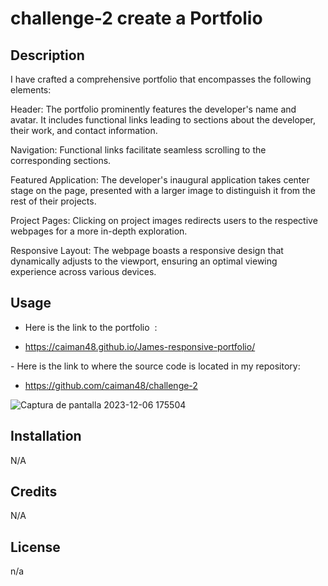 # challenge-2 create a Portfolio 

## Description

I have crafted a comprehensive portfolio that encompasses the following elements:

Header: The portfolio prominently features the developer's name and avatar. It includes functional links leading to sections about the developer, their work, and contact information.

Navigation: Functional links facilitate seamless scrolling to the corresponding sections.

Featured Application: The developer's inaugural application takes center stage on the page, presented with a larger image to distinguish it from the rest of their projects.

Project Pages: Clicking on project images redirects users to the respective webpages for a more in-depth exploration.

Responsive Layout: The webpage boasts a responsive design that dynamically adjusts to the viewport, ensuring an optimal viewing experience across various devices.



## Usage

- Here is the link to the portfolio  :




- https://caiman48.github.io/James-responsive-portfolio/




- Here is the link to where the source code is located in my repository:




- https://github.com/caiman48/challenge-2



![Captura de pantalla 2023-12-06 175504](https://github.com/caiman48/challenge-2/assets/102683872/82ce5dec-1897-41b9-948d-3d863d843917)


## Installation

N/A


## Credits

N/A

## License
n/a
